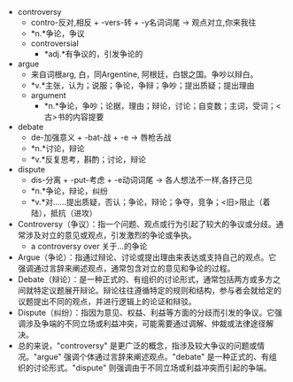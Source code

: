 - controversy
	- contro-反对,相反 + -vers-转 + -y名词词尾 → 观点对立,你来我往
	- *n.*争论，争议
	- controversial
		- *adj.*有争议的，引发争论的
- argue
	- 来自词根arg, 白，同Argentine, 阿根廷，白银之国。争吵以辩白。
	- *v.*主张，认为；说服；争论，争辩；争吵；提出质疑；提出理由
	- argument
		- *n.*争论，争吵；论据，理由；辩论，讨论；自变数；主词，受词；<古>书的内容提要
- debate
	- de-加强意义 + -bat-战 + -e → 唇枪舌战
	- *n.*讨论，辩论
	- *v.*反复思考，斟酌；讨论，辩论
- dispute
	- dis-分离 + -put-考虑 + -e动词词尾 → 各人想法不一样,各抒己见
	- *n.*争论，辩论，纠纷
	- *v.*对……提出质疑，否认；争论，辩论；争夺，竞争；<旧>阻止（着陆），抵抗（进攻）
- Controversy（争议）：指一个问题、观点或行为引起了较大的争议或分歧。通常涉及对立的意见或观点，引发激烈的争论或争执。
	- a controversy over 关于...的争论
- Argue（争论）：指通过辩论、讨论或提出理由来表达或支持自己的观点。它强调通过言辞来阐述观点，通常包含对立的意见和争论的过程。
- Debate（辩论）：是一种正式的、有组织的讨论形式，通常包括两方或多方之间就特定议题展开辩论。辩论往往遵循特定的规则和结构，参与者会就给定的议题提出不同的观点，并进行逻辑上的论证和辩驳。
- Dispute（纠纷）：指因为意见、权益、利益等方面的分歧而引发的争议。它强调涉及争端的不同立场或利益冲突，可能需要通过调解、仲裁或法律途径解决。
- 总的来说，"controversy" 是更广泛的概念，指涉及较大争议的问题或情况。"argue" 强调个体通过言辞来阐述观点。"debate" 是一种正式的、有组织的讨论形式。"dispute" 则强调由于不同立场或利益冲突而引起的争端。